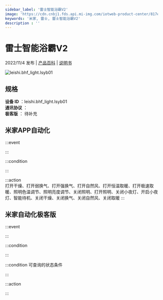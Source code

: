 ```yaml
---
sidebar_label: '雷士智能浴霸V2'
image: 'https://cdn.cnbj1.fds.api.mi-img.com/iotweb-product-center/817ed07414c4f086aef35b203083917e_1660204524006.png?GalaxyAccessKeyId=AKVGLQWBOVIRQ3XLEW&Expires=9223372036854775807&Signature=66NkCYDwIa+uPv+VVMnaXKg5Zt8='
keywords: '米家, 雷士, 雷士智能浴霸V2'
description : ''
---
```

# 雷士智能浴霸V2

2022/11/4 发布 | [产品百科](https://home.mi.com/webapp/content/baike/product/index.html?model=leishi.bhf_light.lsyb01/) | [说明书](https://home.mi.com/views/introduction.html?model=leishi.bhf_light.lsyb01&region=cn)

![leishi.bhf_light.lsyb01](https://cdn.cnbj1.fds.api.mi-img.com/iotweb-product-center/817ed07414c4f086aef35b203083917e_1660204524006.png?GalaxyAccessKeyId=AKVGLQWBOVIRQ3XLEW&Expires=9223372036854775807&Signature=66NkCYDwIa+uPv+VVMnaXKg5Zt8=)

## 规格  
> 
**设备 ID** ：leishi.bhf_light.lsyb01  
**通讯协议** ：  
**极客版**  ： 待补充 


## 米家APP自动化  

:::event  

:::

:::condition  

:::

:::action   
打开干燥、打开弱换气、打开强换气、打开自然风、打开恒温取暖、打开极速取暖、照明色温调节、照明亮度调节、关闭照明、打开照明、关闭小夜灯、开启小夜灯、智能待机、关闭干燥、关闭换气、关闭自然风、关闭取暖
:::

## 米家自动化极客版  

:::event  

:::

:::condition  

:::

:::condition 可查询的状态条件  

:::

:::action  

:::

        
